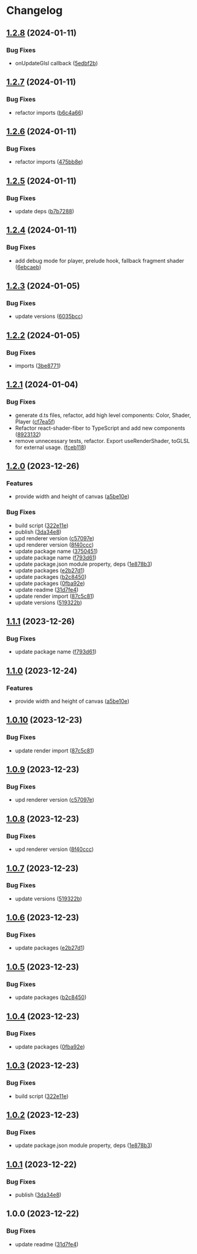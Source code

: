 # Changelog

## [1.2.8](https://github.com/pavophilip/react-shader-fiber/compare/fiber-v1.2.7...fiber-v1.2.8) (2024-01-11)


### Bug Fixes

* onUpdateGlsl callback ([5edbf2b](https://github.com/pavophilip/react-shader-fiber/commit/5edbf2bf9489d34502cec8ea07c98408fad416bf))

## [1.2.7](https://github.com/pavophilip/react-shader-fiber/compare/fiber-v1.2.6...fiber-v1.2.7) (2024-01-11)


### Bug Fixes

* refactor imports ([b6c4a66](https://github.com/pavophilip/react-shader-fiber/commit/b6c4a66ec8d859fbed45812a0dc4e8facaf4e314))

## [1.2.6](https://github.com/pavophilip/react-shader-fiber/compare/fiber-v1.2.5...fiber-v1.2.6) (2024-01-11)


### Bug Fixes

* refactor imports ([475bb8e](https://github.com/pavophilip/react-shader-fiber/commit/475bb8eeb0a63bdbad86d3cf35e7dc2dfd306893))

## [1.2.5](https://github.com/pavophilip/react-shader-fiber/compare/fiber-v1.2.4...fiber-v1.2.5) (2024-01-11)


### Bug Fixes

* update deps ([b7b7288](https://github.com/pavophilip/react-shader-fiber/commit/b7b72888ed4b0ea5e7ba069dabe2bd50334b2361))

## [1.2.4](https://github.com/pavophilip/react-shader-fiber/compare/fiber-v1.2.3...fiber-v1.2.4) (2024-01-11)


### Bug Fixes

* add debug mode for player, prelude hook, fallback fragment shader ([6ebcaeb](https://github.com/pavophilip/react-shader-fiber/commit/6ebcaebb9f275b035ece8eca3989b41ea24ecf98))

## [1.2.3](https://github.com/pavophilip/react-shader-fiber/compare/fiber-v1.2.2...fiber-v1.2.3) (2024-01-05)


### Bug Fixes

* update versions ([6035bcc](https://github.com/pavophilip/react-shader-fiber/commit/6035bccc86407c46620ddf5396b4a1b72c8e189c))

## [1.2.2](https://github.com/pavophilip/react-shader-fiber/compare/fiber-v1.2.1...fiber-v1.2.2) (2024-01-05)


### Bug Fixes

* imports ([3be8771](https://github.com/pavophilip/react-shader-fiber/commit/3be8771193b4109a7fcc4725f9ea10e62b853c36))

## [1.2.1](https://github.com/pavophilip/react-shader-fiber/compare/fiber-v1.2.0...fiber-v1.2.1) (2024-01-04)


### Bug Fixes

* generate d.ts files, refactor, add high level components: Color, Shader, Player ([cf7ea5f](https://github.com/pavophilip/react-shader-fiber/commit/cf7ea5f9ab1809636674b56a01bf5be883a879be))
* Refactor react-shader-fiber to TypeScript and add new components ([8923132](https://github.com/pavophilip/react-shader-fiber/commit/892313262163263f11851978f596422cccce5b21))
* remove unnecessary tests, refactor. Export useRenderShader, toGLSL for external usage. ([fceb118](https://github.com/pavophilip/react-shader-fiber/commit/fceb118a978ee157763a47251a5ac59cbf1786c4))

## [1.2.0](https://github.com/pavophilip/react-shader-fiber/compare/fiber-v1.1.1...fiber-v1.2.0) (2023-12-26)


### Features

* provide width and height of canvas ([a5be10e](https://github.com/pavophilip/react-shader-fiber/commit/a5be10ec3a1c44d33cf234adaedf39fe5bec92dd))


### Bug Fixes

* build script ([322e11e](https://github.com/pavophilip/react-shader-fiber/commit/322e11ef9821c4379038b73b5a921714d8ad2c6b))
* publish ([3da34e8](https://github.com/pavophilip/react-shader-fiber/commit/3da34e8ca065c04631ff49b19287818a8c109336))
* upd renderer version ([c57097e](https://github.com/pavophilip/react-shader-fiber/commit/c57097e34db41df43afc8b8cd15f83ea7d0bc909))
* upd renderer version ([8f40ccc](https://github.com/pavophilip/react-shader-fiber/commit/8f40ccc90de2f64318e615b4c26e89e157bdf739))
* update package name ([3750451](https://github.com/pavophilip/react-shader-fiber/commit/3750451be8b371aea68a612864c0e726c8cd938d))
* update package name ([f793d61](https://github.com/pavophilip/react-shader-fiber/commit/f793d6166227e60e08826dfaa467a5b3c91b2e7d))
* update package.json module property, deps ([1e878b3](https://github.com/pavophilip/react-shader-fiber/commit/1e878b3a8e6d8e2b48ad24262165d41a86056b3a))
* update packages ([e2b27d1](https://github.com/pavophilip/react-shader-fiber/commit/e2b27d188b9b2469767a1f9e66917a7e297581fd))
* update packages ([b2c8450](https://github.com/pavophilip/react-shader-fiber/commit/b2c845039430e90f979b5ba7c12c537d42d00432))
* update packages ([0fba92e](https://github.com/pavophilip/react-shader-fiber/commit/0fba92e20f33362b0b5c0c33a4d001f0eccbaba4))
* update readme ([31d7fe4](https://github.com/pavophilip/react-shader-fiber/commit/31d7fe43cebd94f43a75d50b0f7b31441eaa03f1))
* update render import ([87c5c81](https://github.com/pavophilip/react-shader-fiber/commit/87c5c81782387a4c73183954598537fcc47717bb))
* update versions ([519322b](https://github.com/pavophilip/react-shader-fiber/commit/519322b13d0b045490142ba6a3e4072d1db6ac34))

## [1.1.1](https://github.com/pavophilip/react-shader-fiber/compare/react-shader-fiber-v1.1.0...react-shader-fiber-v1.1.1) (2023-12-26)


### Bug Fixes

* update package name ([f793d61](https://github.com/pavophilip/react-shader-fiber/commit/f793d6166227e60e08826dfaa467a5b3c91b2e7d))

## [1.1.0](https://github.com/pavophilip/react-shader-fiber/compare/react-shader-fiber-v1.0.10...react-shader-fiber-v1.1.0) (2023-12-24)


### Features

* provide width and height of canvas ([a5be10e](https://github.com/pavophilip/react-shader-fiber/commit/a5be10ec3a1c44d33cf234adaedf39fe5bec92dd))

## [1.0.10](https://github.com/pavophilip/react-shader-fiber/compare/react-shader-fiber-v1.0.9...react-shader-fiber-v1.0.10) (2023-12-23)


### Bug Fixes

* update render import ([87c5c81](https://github.com/pavophilip/react-shader-fiber/commit/87c5c81782387a4c73183954598537fcc47717bb))

## [1.0.9](https://github.com/pavophilip/react-shader-fiber/compare/react-shader-fiber-v1.0.8...react-shader-fiber-v1.0.9) (2023-12-23)


### Bug Fixes

* upd renderer version ([c57097e](https://github.com/pavophilip/react-shader-fiber/commit/c57097e34db41df43afc8b8cd15f83ea7d0bc909))

## [1.0.8](https://github.com/pavophilip/react-shader-fiber/compare/react-shader-fiber-v1.0.7...react-shader-fiber-v1.0.8) (2023-12-23)


### Bug Fixes

* upd renderer version ([8f40ccc](https://github.com/pavophilip/react-shader-fiber/commit/8f40ccc90de2f64318e615b4c26e89e157bdf739))

## [1.0.7](https://github.com/pavophilip/react-shader-fiber/compare/react-shader-fiber-v1.0.6...react-shader-fiber-v1.0.7) (2023-12-23)


### Bug Fixes

* update versions ([519322b](https://github.com/pavophilip/react-shader-fiber/commit/519322b13d0b045490142ba6a3e4072d1db6ac34))

## [1.0.6](https://github.com/pavophilip/react-shader-fiber/compare/react-shader-fiber-v1.0.5...react-shader-fiber-v1.0.6) (2023-12-23)


### Bug Fixes

* update packages ([e2b27d1](https://github.com/pavophilip/react-shader-fiber/commit/e2b27d188b9b2469767a1f9e66917a7e297581fd))

## [1.0.5](https://github.com/pavophilip/react-shader-fiber/compare/react-shader-fiber-v1.0.4...react-shader-fiber-v1.0.5) (2023-12-23)


### Bug Fixes

* update packages ([b2c8450](https://github.com/pavophilip/react-shader-fiber/commit/b2c845039430e90f979b5ba7c12c537d42d00432))

## [1.0.4](https://github.com/pavophilip/react-shader-fiber/compare/react-shader-fiber-v1.0.3...react-shader-fiber-v1.0.4) (2023-12-23)


### Bug Fixes

* update packages ([0fba92e](https://github.com/pavophilip/react-shader-fiber/commit/0fba92e20f33362b0b5c0c33a4d001f0eccbaba4))

## [1.0.3](https://github.com/pavophilip/react-shader-fiber/compare/react-shader-fiber-v1.0.2...react-shader-fiber-v1.0.3) (2023-12-23)


### Bug Fixes

* build script ([322e11e](https://github.com/pavophilip/react-shader-fiber/commit/322e11ef9821c4379038b73b5a921714d8ad2c6b))

## [1.0.2](https://github.com/pavophilip/react-shader-fiber/compare/react-shader-fiber-v1.0.1...react-shader-fiber-v1.0.2) (2023-12-23)


### Bug Fixes

* update package.json module property, deps ([1e878b3](https://github.com/pavophilip/react-shader-fiber/commit/1e878b3a8e6d8e2b48ad24262165d41a86056b3a))

## [1.0.1](https://github.com/pavophilip/react-shader-fiber/compare/react-shader-fiber-v1.0.0...react-shader-fiber-v1.0.1) (2023-12-22)


### Bug Fixes

* publish ([3da34e8](https://github.com/pavophilip/react-shader-fiber/commit/3da34e8ca065c04631ff49b19287818a8c109336))

## 1.0.0 (2023-12-22)


### Bug Fixes

* update readme ([31d7fe4](https://github.com/pavophilip/react-shader-fiber/commit/31d7fe43cebd94f43a75d50b0f7b31441eaa03f1))
